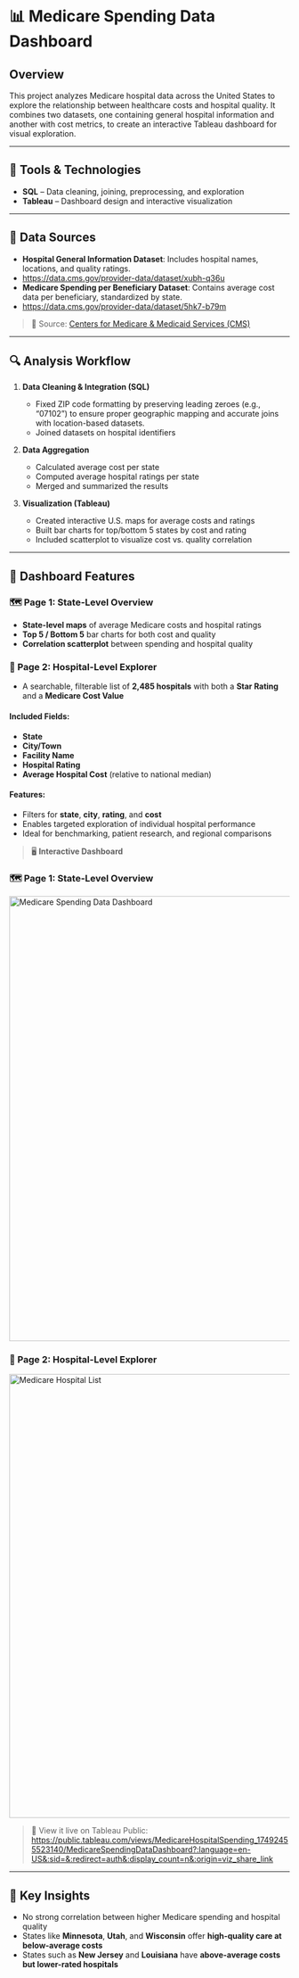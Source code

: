 # 📊 Medicare Spending Data Dashboard

## Overview
This project analyzes Medicare hospital data across the United States to explore the relationship between healthcare costs and hospital quality. It combines two datasets, one containing general hospital information and another with cost metrics, to create an interactive Tableau dashboard for visual exploration.

---

## 🧰 Tools & Technologies
- **SQL** – Data cleaning, joining, preprocessing, and exploration  
- **Tableau** – Dashboard design and interactive visualization  

---

## 📂 Data Sources
- **Hospital General Information Dataset**: Includes hospital names, locations, and quality ratings.
- https://data.cms.gov/provider-data/dataset/xubh-q36u
- **Medicare Spending per Beneficiary Dataset**: Contains average cost data per beneficiary, standardized by state.
- https://data.cms.gov/provider-data/dataset/5hk7-b79m


> 📌 Source: [Centers for Medicare & Medicaid Services (CMS)](https://data.cms.gov)

---

## 🔍 Analysis Workflow
1. **Data Cleaning & Integration (SQL)**
   - Fixed ZIP code formatting by preserving leading zeroes (e.g., “07102”) to ensure proper geographic mapping and accurate joins with location-based datasets.
   - Joined datasets on hospital identifiers

2. **Data Aggregation**
   - Calculated average cost per state
   - Computed average hospital ratings per state
   - Merged and summarized the results

3. **Visualization (Tableau)**
   - Created interactive U.S. maps for average costs and ratings
   - Built bar charts for top/bottom 5 states by cost and rating
   - Included scatterplot to visualize cost vs. quality correlation

---

## 🏥 Dashboard Features

### 🗺️ Page 1: State-Level Overview
- **State-level maps** of average Medicare costs and hospital ratings
- **Top 5 / Bottom 5** bar charts for both cost and quality
- **Correlation scatterplot** between spending and hospital quality

### **🏥** Page 2: Hospital-Level Explorer
- A searchable, filterable list of **2,485 hospitals** with both a **Star Rating** and a **Medicare Cost Value**

#### Included Fields:
- **State**
- **City/Town**
- **Facility Name**
- **Hospital Rating**
- **Average Hospital Cost** (relative to national median)

#### Features:
- Filters for **state**, **city**, **rating**, and **cost**
- Enables targeted exploration of individual hospital performance
- Ideal for benchmarking, patient research, and regional comparisons

> 🖥️ **Interactive Dashboard**

### 🗺️ Page 1: State-Level Overview
<img width="1399" height="798" alt="Medicare Spending Data Dashboard" src="https://github.com/user-attachments/assets/48990d69-5aae-4536-9684-2d5cfd652ca3" />


### **🏥** Page 2: Hospital-Level Explorer
<img width="1396" height="796" alt="Medicare Hospital List" src="https://github.com/user-attachments/assets/4e0f806e-7d9b-4ec1-9b82-c6fcfebd9a0a" />

> 📌 View it live on Tableau Public:
> https://public.tableau.com/views/MedicareHospitalSpending_17492455523140/MedicareSpendingDataDashboard?:language=en-US&:sid=&:redirect=auth&:display_count=n&:origin=viz_share_link

---

## 🧠 Key Insights
- No strong correlation between higher Medicare spending and hospital quality
- States like **Minnesota**, **Utah**, and **Wisconsin** offer **high-quality care at below-average costs**
- States such as **New Jersey** and **Louisiana** have **above-average costs but lower-rated hospitals**
